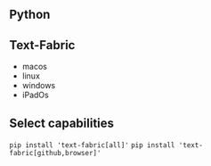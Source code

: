 ## Python

## Text-Fabric

*   macos
*   linux
*   windows
*   iPadOs

## Select capabilities

`pip install 'text-fabric[all]'`
`pip install 'text-fabric[github,browser]'`

